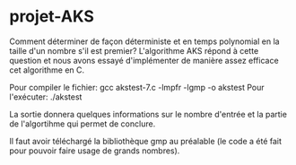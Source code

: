 # projet-AKS

Comment déterminer de façon déterministe et en temps polynomial en la taille d'un nombre s'il est premier? L'algorithme AKS répond à cette question et 
nous avons essayé d'implémenter de manière assez efficace cet algorithme en C.

Pour compiler le fichier: gcc akstest-7.c -lmpfr -lgmp -o akstest
Pour l'exécuter: ./akstest

La sortie donnera quelques informations sur le nombre d'entrée et la partie de l'algortihme qui permet de conclure.

Il faut avoir téléchargé la bibliothèque gmp au préalable (le code a été fait pour pouvoir faire usage de grands nombres).
